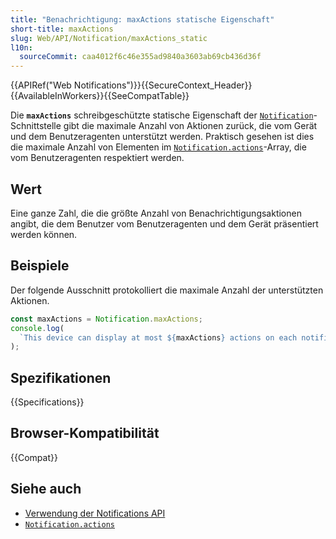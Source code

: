 ```yaml
---
title: "Benachrichtigung: maxActions statische Eigenschaft"
short-title: maxActions
slug: Web/API/Notification/maxActions_static
l10n:
  sourceCommit: caa4012f6c46e355ad9840a3603ab69cb436d36f
---
```


{{APIRef("Web Notifications")}}{{SecureContext_Header}} {{AvailableInWorkers}}{{SeeCompatTable}}

Die **`maxActions`** schreibgeschützte statische Eigenschaft der [`Notification`](/de/docs/Web/API/Notification)-Schnittstelle gibt die maximale Anzahl von Aktionen zurück, die vom Gerät und dem Benutzeragenten unterstützt werden. Praktisch gesehen ist dies die maximale Anzahl von Elementen im [`Notification.actions`](/de/docs/Web/API/Notification/actions)-Array, die vom Benutzeragenten respektiert werden.

## Wert

Eine ganze Zahl, die die größte Anzahl von Benachrichtigungsaktionen angibt, die dem Benutzer vom Benutzeragenten und dem Gerät präsentiert werden können.

## Beispiele

Der folgende Ausschnitt protokolliert die maximale Anzahl der unterstützten Aktionen.

```js
const maxActions = Notification.maxActions;
console.log(
  `This device can display at most ${maxActions} actions on each notification.`,
);
```

## Spezifikationen

{{Specifications}}

## Browser-Kompatibilität

{{Compat}}

## Siehe auch

- [Verwendung der Notifications API](/de/docs/Web/API/Notifications_API/Using_the_Notifications_API)
- [`Notification.actions`](/de/docs/Web/API/Notification/actions)

